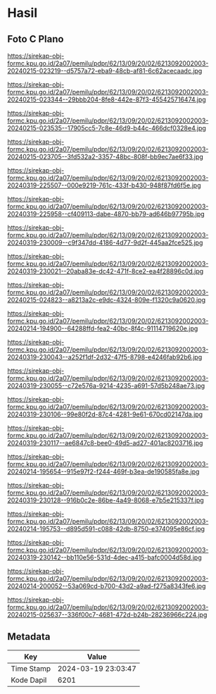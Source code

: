 # Hasil

## Foto C Plano

https://sirekap-obj-formc.kpu.go.id/2a07/pemilu/pdpr/62/13/09/20/02/6213092002003-20240215-023219--d5757a72-eba9-48cb-af81-6c62acecaadc.jpg

https://sirekap-obj-formc.kpu.go.id/2a07/pemilu/pdpr/62/13/09/20/02/6213092002003-20240215-023344--29bbb204-8fe8-442e-87f3-455425716474.jpg

https://sirekap-obj-formc.kpu.go.id/2a07/pemilu/pdpr/62/13/09/20/02/6213092002003-20240215-023535--17905cc5-7c8e-46d9-b44c-466dcf0328e4.jpg

https://sirekap-obj-formc.kpu.go.id/2a07/pemilu/pdpr/62/13/09/20/02/6213092002003-20240215-023705--3fd532a2-3357-48bc-808f-bb9ec7ae6f33.jpg

https://sirekap-obj-formc.kpu.go.id/2a07/pemilu/pdpr/62/13/09/20/02/6213092002003-20240319-225507--000e9219-761c-433f-b430-948f87fd6f5e.jpg

https://sirekap-obj-formc.kpu.go.id/2a07/pemilu/pdpr/62/13/09/20/02/6213092002003-20240319-225958--cf409113-dabe-4870-bb79-ad646b97795b.jpg

https://sirekap-obj-formc.kpu.go.id/2a07/pemilu/pdpr/62/13/09/20/02/6213092002003-20240319-230009--c9f347dd-4186-4d77-9d2f-445aa2fce525.jpg

https://sirekap-obj-formc.kpu.go.id/2a07/pemilu/pdpr/62/13/09/20/02/6213092002003-20240319-230021--20aba83e-dc42-471f-8ce2-ea4f28896c0d.jpg

https://sirekap-obj-formc.kpu.go.id/2a07/pemilu/pdpr/62/13/09/20/02/6213092002003-20240215-024823--a8213a2c-e9dc-4324-809e-f1320c9a0620.jpg

https://sirekap-obj-formc.kpu.go.id/2a07/pemilu/pdpr/62/13/09/20/02/6213092002003-20240214-194900--64288ffd-fea2-40bc-8f4c-91114719620e.jpg

https://sirekap-obj-formc.kpu.go.id/2a07/pemilu/pdpr/62/13/09/20/02/6213092002003-20240319-230043--a252f1df-2d32-47f5-8798-e4246fab92b6.jpg

https://sirekap-obj-formc.kpu.go.id/2a07/pemilu/pdpr/62/13/09/20/02/6213092002003-20240319-230055--c72e576a-9214-4235-a691-57d5b248ae73.jpg

https://sirekap-obj-formc.kpu.go.id/2a07/pemilu/pdpr/62/13/09/20/02/6213092002003-20240319-230106--99e80f2d-87c4-4281-9e61-670cd02147da.jpg

https://sirekap-obj-formc.kpu.go.id/2a07/pemilu/pdpr/62/13/09/20/02/6213092002003-20240319-230117--ae6847c8-bee0-49d5-ad27-401ac8203716.jpg

https://sirekap-obj-formc.kpu.go.id/2a07/pemilu/pdpr/62/13/09/20/02/6213092002003-20240214-195654--915e97f2-f244-469f-b3ea-de190585fa8e.jpg

https://sirekap-obj-formc.kpu.go.id/2a07/pemilu/pdpr/62/13/09/20/02/6213092002003-20240319-230128--916b0c2e-86be-4a49-8068-e7b5e215337f.jpg

https://sirekap-obj-formc.kpu.go.id/2a07/pemilu/pdpr/62/13/09/20/02/6213092002003-20240214-195753--d895d591-c088-42db-8750-e374095e86cf.jpg

https://sirekap-obj-formc.kpu.go.id/2a07/pemilu/pdpr/62/13/09/20/02/6213092002003-20240319-230142--bb110e56-531d-4dec-a415-bafc0004d58d.jpg

https://sirekap-obj-formc.kpu.go.id/2a07/pemilu/pdpr/62/13/09/20/02/6213092002003-20240214-200052--53a069cd-b700-43d2-a9ad-f275a8343fe6.jpg

https://sirekap-obj-formc.kpu.go.id/2a07/pemilu/pdpr/62/13/09/20/02/6213092002003-20240215-025637--336f00c7-4681-472d-b24b-28236966c224.jpg


## Metadata

| Key        | Value               |
| ---------- | ------------------- |
| Time Stamp | 2024-03-19 23:03:47 |
| Kode Dapil | 6201                |



